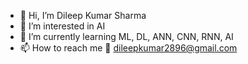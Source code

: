 - 👋 Hi, I’m Dileep Kumar Sharma
- 👀 I’m interested in AI
- 🌱 I’m currently learning ML, DL, ANN, CNN, RNN, AI
- 📫 How to reach me 📧 dileepkumar2896@gmail.com

<!---
Dileep2896/Dileep2896 is a ✨ special ✨ repository because its `README.md` (this file) appears on your GitHub profile.
You can click the Preview link to take a look at your changes.
--->
